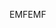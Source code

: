 <span data-ttu-id="fcbca-101">EMF</span><span class="sxs-lookup"><span data-stu-id="fcbca-101">EMF</span></span>